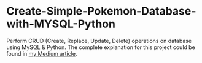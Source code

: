 # Create-Simple-Pokemon-Database-with-MYSQL-Python
Perform CRUD (Create, Replace, Update, Delete) operations on database using MySQL & Python. The complete explanation for this project could be found in <a href="https://jadangpooiling.medium.com/creating-pokemon-database-with-mysql-python-b3f792bb8b7b">my Medium article</a>.
